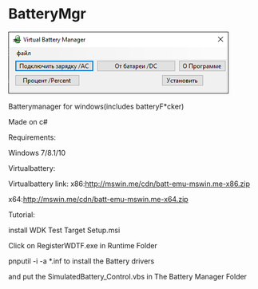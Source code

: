 # BatteryMgr


![](https://github.com/misha99fr/BatteryManager/blob/main/VirtualBatterymgr_Y4IUSDROTl.png?raw=true)



Batterymanager for windows(includes batteryF*cker)

Made on c#

Requirements:

Windows 7/8.1/10

Virtualbattery:

Virtualbattery link:
x86:http://mswin.me/cdn/batt-emu-mswin.me-x86.zip

x64:http://mswin.me/cdn/batt-emu-mswin.me-x64.zip

Tutorial:

install WDK Test Target Setup.msi

Click on RegisterWDTF.exe in Runtime Folder

pnputil -i -a *.inf to install the Battery drivers

and put the SimulatedBattery_Control.vbs in The Battery Manager Folder

